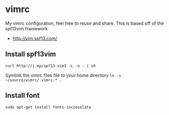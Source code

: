 vimrc
=====

My vimrc configuration, feel free to reuse and share.
This is based off of the spf13vim framework
* http://vim.spf13.com/

## Install spf13vim
`curl http://j.mp/spf13-vim3 -L -o - | sh`

Symlink the vimrc files file to your home directory
`ln -s ~/source/vimrc/.vimrc.* .`

## Install font
`sudo apt-get install fonts-inconsolata`
